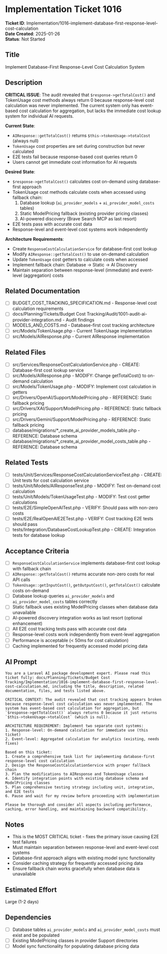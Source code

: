 # Implementation Ticket 1016

**Ticket ID**: Implementation/1016-implement-database-first-response-level-cost-calculation  
**Date Created**: 2025-01-26  
**Status**: Not Started  

## Title
Implement Database-First Response-Level Cost Calculation System

## Description
**CRITICAL ISSUE**: The audit revealed that `$response->getTotalCost()` and TokenUsage cost methods always return 0 because response-level cost calculation was never implemented. The current system only has event-based cost calculation for aggregation, but lacks the immediate cost lookup system for individual AI requests.

**Current State**:
- `AIResponse::getTotalCost()` returns `$this->tokenUsage->totalCost` (always null)
- `TokenUsage` cost properties are set during construction but never calculated
- E2E tests fail because response-based cost queries return 0
- Users cannot get immediate cost information for AI requests

**Desired State**:
- `$response->getTotalCost()` calculates cost on-demand using database-first approach
- TokenUsage cost methods calculate costs when accessed using fallback chain:
  1. Database lookup (`ai_provider_models` + `ai_provider_model_costs` tables)
  2. Static ModelPricing fallback (existing provider pricing classes)
  3. AI-powered discovery (Brave Search MCP as last resort)
- E2E tests pass with accurate cost data
- Response-level and event-level cost systems work independently

**Architecture Requirements**:
- Create `ResponseCostCalculationService` for database-first cost lookup
- Modify `AIResponse::getTotalCost()` to use on-demand calculation
- Update `TokenUsage` cost getters to calculate costs when accessed
- Implement fallback chain: Database → Static → AI Discovery
- Maintain separation between response-level (immediate) and event-level (aggregation) costs

## Related Documentation
- [ ] BUDGET_COST_TRACKING_SPECIFICATION.md - Response-level cost calculation requirements
- [ ] docs/Planning/Tickets/Budget Cost Tracking/Audit/1001-audit-ai-provider-integration.md - Audit findings
- [ ] MODELS_AND_COSTS.md - Database-first cost tracking architecture
- [ ] src/Models/TokenUsage.php - Current TokenUsage implementation
- [ ] src/Models/AIResponse.php - Current AIResponse implementation

## Related Files
- [ ] src/Services/ResponseCostCalculationService.php - CREATE: Database-first cost lookup service
- [ ] src/Models/AIResponse.php - MODIFY: Change getTotalCost() to on-demand calculation
- [ ] src/Models/TokenUsage.php - MODIFY: Implement cost calculation in getters
- [ ] src/Drivers/OpenAI/Support/ModelPricing.php - REFERENCE: Static fallback pricing
- [ ] src/Drivers/XAI/Support/ModelPricing.php - REFERENCE: Static fallback pricing  
- [ ] src/Drivers/Gemini/Support/ModelPricing.php - REFERENCE: Static fallback pricing
- [ ] database/migrations/*_create_ai_provider_models_table.php - REFERENCE: Database schema
- [ ] database/migrations/*_create_ai_provider_model_costs_table.php - REFERENCE: Database schema

## Related Tests
- [ ] tests/Unit/Services/ResponseCostCalculationServiceTest.php - CREATE: Unit tests for cost calculation service
- [ ] tests/Unit/Models/AIResponseTest.php - MODIFY: Test on-demand cost calculation
- [ ] tests/Unit/Models/TokenUsageTest.php - MODIFY: Test cost getter calculations
- [ ] tests/E2E/SimpleOpenAITest.php - VERIFY: Should pass with non-zero costs
- [ ] tests/E2E/RealOpenAIE2ETest.php - VERIFY: Cost tracking E2E tests should pass
- [ ] tests/Integration/DatabaseCostLookupTest.php - CREATE: Integration tests for database lookup

## Acceptance Criteria
- [ ] `ResponseCostCalculationService` implements database-first cost lookup with fallback chain
- [ ] `AIResponse::getTotalCost()` returns accurate non-zero costs for real API calls
- [ ] `TokenUsage::getInputCost()`, `getOutputCost()`, `getTotalCost()` calculate costs on-demand
- [ ] Database lookup queries `ai_provider_models` and `ai_provider_model_costs` tables correctly
- [ ] Static fallback uses existing ModelPricing classes when database data unavailable
- [ ] AI-powered discovery integration works as last resort (optional enhancement)
- [ ] All E2E cost tracking tests pass with accurate cost data
- [ ] Response-level costs work independently from event-level aggregation
- [ ] Performance is acceptable (< 50ms for cost calculation)
- [ ] Caching implemented for frequently accessed model pricing data

## AI Prompt
```
You are a Laravel AI package development expert. Please read this ticket fully: docs/Planning/Tickets/Budget Cost Tracking/Implementation/1016-implement-database-first-response-level-cost-calculation.md, including the title, description, related documentation, files, and tests listed above.

CRITICAL CONTEXT: The audit revealed that cost tracking appears broken because response-level cost calculation was never implemented. The system has event-based cost calculation for aggregation, but `$response->getTotalCost()` always returns 0 because it just returns `$this->tokenUsage->totalCost` (which is null).

ARCHITECTURE REQUIREMENT: Implement two separate cost systems:
1. Response-level: On-demand calculation for immediate use (this ticket)
2. Event-level: Aggregated calculation for analytics (existing, needs fixes)

Based on this ticket:
1. Create a comprehensive task list for implementing database-first response-level cost calculation
2. Design the ResponseCostCalculationService with proper fallback chain
3. Plan the modifications to AIResponse and TokenUsage classes
4. Identify integration points with existing database schema and ModelPricing classes
5. Plan comprehensive testing strategy including unit, integration, and E2E tests
6. Pause and wait for my review before proceeding with implementation

Please be thorough and consider all aspects including performance, caching, error handling, and maintaining backward compatibility.
```

## Notes
- This is the MOST CRITICAL ticket - fixes the primary issue causing E2E test failures
- Must maintain separation between response-level and event-level cost systems
- Database-first approach aligns with existing model sync functionality
- Consider caching strategy for frequently accessed pricing data
- Ensure fallback chain works gracefully when database data is unavailable

## Estimated Effort
Large (1-2 days)

## Dependencies
- [ ] Database tables `ai_provider_models` and `ai_provider_model_costs` must exist and be populated
- [ ] Existing ModelPricing classes in provider Support directories
- [ ] Model sync functionality for populating database pricing data
